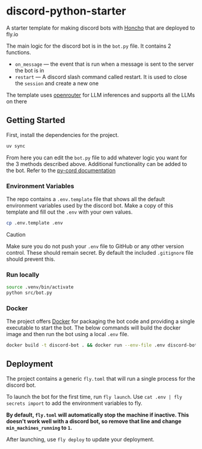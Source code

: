 # discord-python-starter

A starter template for making discord bots with
[Honcho](https//github.com/plastic-labs/honcho) that are deployed to fly.io

The main logic for the discord bot is in the `bot.py` file. It contains 2
functions.

- `on_message` — the event that is run when a message is sent to the server
  the bot is in
- `restart` — A discord slash command called restart. It is used to close the
  `session` and create a new one

The template uses [openrouter](https://openrouter.ai) for LLM inferences and
supports all the LLMs on there

## Getting Started

First, install the dependencies for the project.

```bash
uv sync
```

From here you can edit the `bot.py` file to add whatever logic you want for the
3 methods described above. Additional functionality can be added to the bot.
Refer to the [py-cord documentation](https://pycord.dev)

### Environment Variables

The repo contains a `.env.template` file that shows all the default environment
variables used by the discord bot. Make a copy of this template and fill out the
`.env` with your own values.

```bash
cp .env.template .env
```

> [!CAUTION]
> Make sure you do not push your `.env` file to GitHub or any other version
> control. These should remain secret. By default the included `.gitignore` file
> should prevent this.


### Run locally

```bash
source .venv/bin/activate
python src/bot.py
```

### Docker

The project offers [Docker](https://www.docker.com/) for packaging the bot code
and providing a single executable to start the bot. The below commands will
build the docker image and then run the bot using a local `.env` file.

```bash
docker build -t discord-bot . && docker run --env-file .env discord-bot
```

## Deployment

The project contains a generic `fly.toml` that will run a single process for the
discord bot.

To launch the bot for the first time, run `fly launch`.
Use `cat .env | fly secrets import` to add the environment variables to fly.

**By default, `fly.toml` will automatically stop the machine if inactive. This
doesn't work well with a discord bot, so remove that line and change `min_machines_running` to `1`.**

After launching, use `fly deploy` to update your deployment.
